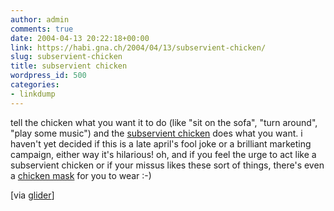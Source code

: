 ```yaml
---
author: admin
comments: true
date: 2004-04-13 20:22:18+00:00
link: https://habi.gna.ch/2004/04/13/subservient-chicken/
slug: subservient-chicken
title: subservient chicken
wordpress_id: 500
categories:
- linkdump
---
```


tell the chicken what you want it to do (like "sit on the sofa", "turn around", "play some music") and the [subservient chicken](http://www.subservientchicken.com/) does what you want.
i haven't yet decided if this is a late april's fool joke or a brilliant marketing campaign, either way it's hilarious!
oh, and if you feel the urge to act like a subservient chicken or if your missus likes these sort of things, there's even a [chicken mask](http://www.subservientchicken.com/chickenmask.pdf) for you to wear :-) 

[via [glider](http://iam.bmezine.com/?glider)]
